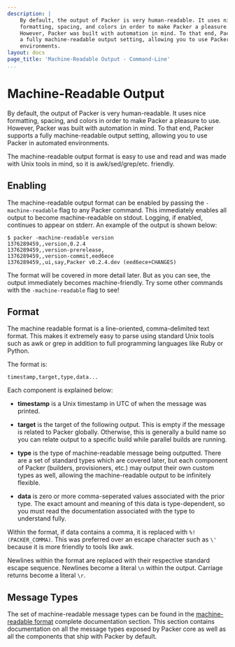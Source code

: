 ```yaml
---
description: |
    By default, the output of Packer is very human-readable. It uses nice
    formatting, spacing, and colors in order to make Packer a pleasure to use.
    However, Packer was built with automation in mind. To that end, Packer supports
    a fully machine-readable output setting, allowing you to use Packer in automated
    environments.
layout: docs
page_title: 'Machine-Readable Output - Command-Line'
...
```


# Machine-Readable Output

By default, the output of Packer is very human-readable. It uses nice
formatting, spacing, and colors in order to make Packer a pleasure to use.
However, Packer was built with automation in mind. To that end, Packer supports
a fully machine-readable output setting, allowing you to use Packer in automated
environments.

The machine-readable output format is easy to use and read and was made with
Unix tools in mind, so it is awk/sed/grep/etc. friendly.

## Enabling

The machine-readable output format can be enabled by passing the
`-machine-readable` flag to any Packer command. This immediately enables all
output to become machine-readable on stdout. Logging, if enabled, continues to
appear on stderr. An example of the output is shown below:

``` {.text}
$ packer -machine-readable version
1376289459,,version,0.2.4
1376289459,,version-prerelease,
1376289459,,version-commit,eed6ece
1376289459,,ui,say,Packer v0.2.4.dev (eed6ece+CHANGES)
```

The format will be covered in more detail later. But as you can see, the output
immediately becomes machine-friendly. Try some other commands with the
`-machine-readable` flag to see!

## Format

The machine readable format is a line-oriented, comma-delimited text format.
This makes it extremely easy to parse using standard Unix tools such as awk or
grep in addition to full programming languages like Ruby or Python.

The format is:

``` {.text}
timestamp,target,type,data...
```

Each component is explained below:

-   **timestamp** is a Unix timestamp in UTC of when the message was printed.

-   **target** is the target of the following output. This is empty if the
    message is related to Packer globally. Otherwise, this is generally a build
    name so you can relate output to a specific build while parallel builds
    are running.

-   **type** is the type of machine-readable message being outputted. There are
    a set of standard types which are covered later, but each component of
    Packer (builders, provisioners, etc.) may output their own custom types as
    well, allowing the machine-readable output to be infinitely flexible.

-   **data** is zero or more comma-seperated values associated with the
    prior type. The exact amount and meaning of this data is type-dependent, so
    you must read the documentation associated with the type to
    understand fully.

Within the format, if data contains a comma, it is replaced with
`%!(PACKER_COMMA)`. This was preferred over an escape character such as `\'`
because it is more friendly to tools like awk.

Newlines within the format are replaced with their respective standard escape
sequence. Newlines become a literal `\n` within the output. Carriage returns
become a literal `\r`.

## Message Types

The set of machine-readable message types can be found in the [machine-readable
format](/docs/machine-readable/index.html) complete documentation section. This
section contains documentation on all the message types exposed by Packer core
as well as all the components that ship with Packer by default.
